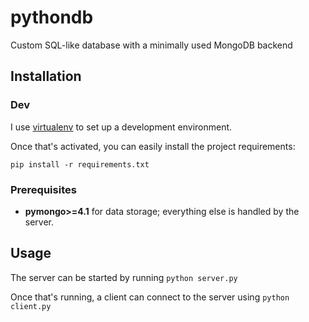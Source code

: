 # pythondb

Custom SQL-like database with a minimally used MongoDB backend

## Installation

### Dev

I use [virtualenv](https://virtualenv.pypa.io/en/stable/) to set up a development environment.

Once that's activated, you can easily install the project requirements:

```
pip install -r requirements.txt
```

### Prerequisites

* **pymongo>=4.1** for data storage; everything else is handled by the server.

## Usage

The server can be started by running `python server.py`

Once that's running, a client can connect to the server using `python client.py`
